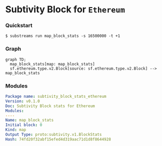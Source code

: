 # **Subtivity** Block for `Ethereum`

### Quickstart

```
$ substreams run map_block_stats -s 16500000 -t +1
```

### Graph

```mermaid
graph TD;
  map_block_stats[map: map_block_stats]
  sf.ethereum.type.v2.Block[source: sf.ethereum.type.v2.Block] --> map_block_stats
```

### Modules

```yaml
Package name: subtivity_block_stats_ethereum
Version: v0.1.0
Doc: Subtivity Block stats for Ethereum
Modules:
----
Name: map_block_stats
Initial block: 0
Kind: map
Output Type: proto:subtivity.v1.BlockStats
Hash: 74fd20f32abf15efed4d319aac71d1d8f8644928
```